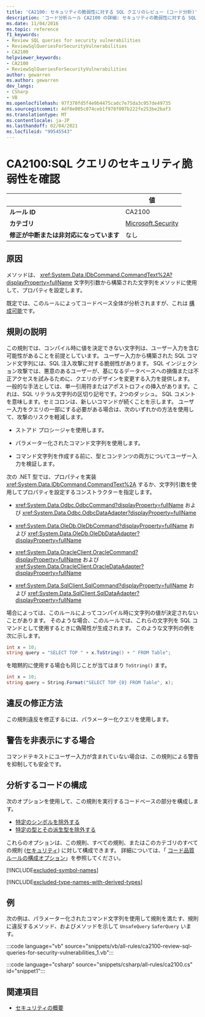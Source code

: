 ```yaml
---
title: 'CA2100: セキュリティの脆弱性に対する SQL クエリのレビュー (コード分析)'
description: 'コード分析ルール CA2100 の詳細: セキュリティの脆弱性に対する SQL クエリの確認'
ms.date: 11/04/2016
ms.topic: reference
f1_keywords:
- Review SQL queries for security vulnerabilities
- ReviewSqlQueriesForSecurityVulnerabilities
- CA2100
helpviewer_keywords:
- CA2100
- ReviewSqlQueriesForSecurityVulnerabilities
author: gewarren
ms.author: gewarren
dev_langs:
- CSharp
- VB
ms.openlocfilehash: 97f370fd5f4e9b4475cadc7e75da3c957de49735
ms.sourcegitcommit: 4df8e005c074ceb1f978f007b222fe253be2baf3
ms.translationtype: MT
ms.contentlocale: ja-JP
ms.lasthandoff: 02/04/2021
ms.locfileid: "99545543"
---
```

# <a name="ca2100-review-sql-queries-for-security-vulnerabilities"></a>CA2100:SQL クエリのセキュリティ脆弱性を確認

| | 値 |
|-|-|
| **ルール ID** |CA2100|
| **カテゴリ** |[Microsoft.Security](security-warnings.md)|
| **修正が中断または非対応になっています** |なし|

## <a name="cause"></a>原因

メソッドは、 <xref:System.Data.IDbCommand.CommandText%2A?displayProperty=fullName> 文字列引数から構築された文字列をメソッドに使用して、プロパティを設定します。

既定では、このルールによってコードベース全体が分析されますが、これは [構成可能](#configure-code-to-analyze)です。

## <a name="rule-description"></a>規則の説明

この規則では、コンパイル時に値を決定できない文字列は、ユーザー入力を含む可能性があることを前提としています。 ユーザー入力から構築された SQL コマンド文字列には、SQL 注入攻撃に対する脆弱性があります。 SQL インジェクション攻撃では、悪意のあるユーザーが、基になるデータベースへの損傷または不正アクセスを試みるために、クエリのデザインを変更する入力を提供します。 一般的な手法としては、単一引用符またはアポストロフィの挿入があります。これは、SQL リテラル文字列の区切り記号です。2つのダッシュ。 SQL コメントを意味します。セミコロンは、新しいコマンドが続くことを示します。 ユーザー入力をクエリの一部にする必要がある場合は、次のいずれかの方法を使用して、攻撃のリスクを軽減します。

- ストアド プロシージャを使用します。

- パラメーター化されたコマンド文字列を使用します。

- コマンド文字列を作成する前に、型とコンテンツの両方についてユーザー入力を検証します。

次の .NET 型では、プロパティを実装 <xref:System.Data.IDbCommand.CommandText%2A> するか、文字列引数を使用してプロパティを設定するコンストラクターを指定します。

- <xref:System.Data.Odbc.OdbcCommand?displayProperty=fullName> および <xref:System.Data.Odbc.OdbcDataAdapter?displayProperty=fullName>

- <xref:System.Data.OleDb.OleDbCommand?displayProperty=fullName> および <xref:System.Data.OleDb.OleDbDataAdapter?displayProperty=fullName>

- <xref:System.Data.OracleClient.OracleCommand?displayProperty=fullName> および <xref:System.Data.OracleClient.OracleDataAdapter?displayProperty=fullName>

- <xref:System.Data.SqlClient.SqlCommand?displayProperty=fullName> および <xref:System.Data.SqlClient.SqlDataAdapter?displayProperty=fullName>

場合によっては、このルールによってコンパイル時に文字列の値が決定されないことがあります。 そのような場合、このルールでは、これらの文字列を SQL コマンドとして使用するときに偽陽性が生成されます。 このような文字列の例を次に示します。

```csharp
int x = 10;
string query = "SELECT TOP " + x.ToString() + " FROM Table";
```

を暗黙的に使用する場合も同じことが当てはまり `ToString()` ます。

```csharp
int x = 10;
string query = String.Format("SELECT TOP {0} FROM Table", x);
```

## <a name="how-to-fix-violations"></a>違反の修正方法

この規則違反を修正するには、パラメーター化クエリを使用します。

## <a name="when-to-suppress-warnings"></a>警告を非表示にする場合

コマンドテキストにユーザー入力が含まれていない場合は、この規則による警告を抑制しても安全です。

## <a name="configure-code-to-analyze"></a>分析するコードの構成

次のオプションを使用して、この規則を実行するコードベースの部分を構成します。

- [特定のシンボルを除外する](#exclude-specific-symbols)
- [特定の型とその派生型を除外する](#exclude-specific-types-and-their-derived-types)

これらのオプションは、この規則、すべての規則、またはこのカテゴリのすべての規則 ([セキュリティ](security-warnings.md)) に対して構成できます。 詳細については、「 [コード品質ルールの構成オプション](../code-quality-rule-options.md)」を参照してください。

[!INCLUDE[excluded-symbol-names](~/includes/code-analysis/excluded-symbol-names.md)]

[!INCLUDE[excluded-type-names-with-derived-types](~/includes/code-analysis/excluded-type-names-with-derived-types.md)]

## <a name="example"></a>例

次の例は、パラメーター化されたコマンド文字列を使用して規則を満たす、規則に違反するメソッド、およびメソッドを示して `UnsafeQuery` `SaferQuery` います。

:::code language="vb" source="snippets/vb/all-rules/ca2100-review-sql-queries-for-security-vulnerabilities_1.vb":::

:::code language="csharp" source="snippets/csharp/all-rules/ca2100.cs" id="snippet1":::

## <a name="see-also"></a>関連項目

- [セキュリティの概要](../../../framework/data/adonet/security-overview.md)
